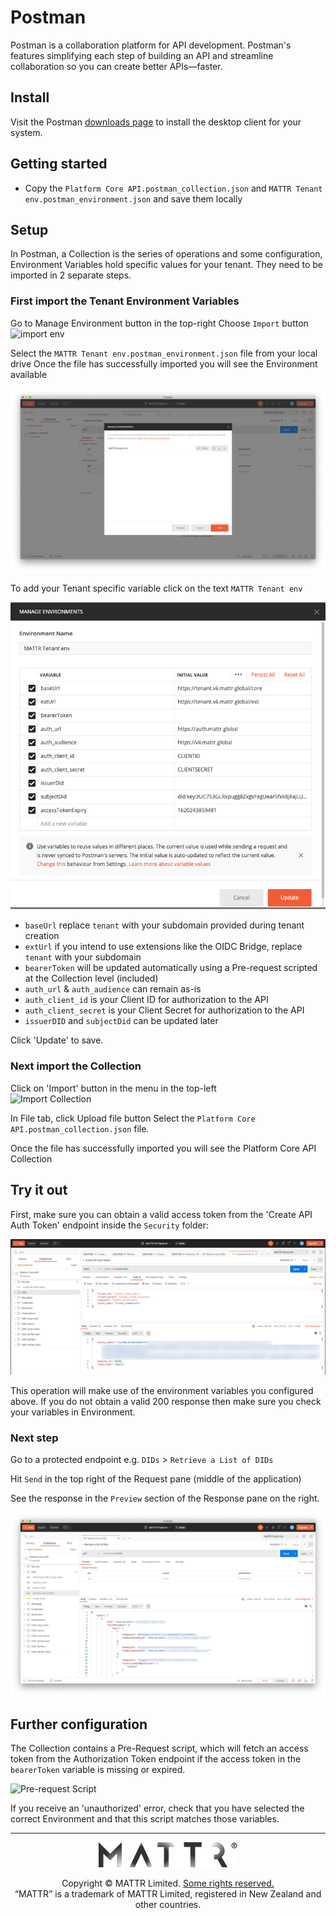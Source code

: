 # Postman

Postman is a collaboration platform for API development. Postman's features simplifying each step of building an API and streamline collaboration so you can create better APIs—faster.

## Install

Visit the Postman [downloads page](https://www.postman.com/downloads/) to install the desktop client for your system.

## Getting started
- Copy the `Platform Core API.postman_collection.json` and `MATTR Tenant env.postman_environment.json` and save them locally

## Setup

In Postman, a Collection is the series of operations and some configuration, Environment Variables hold specific values for your tenant. They need to be imported in 2 separate steps.

### First import the Tenant Environment Variables

Go to Manage Environment button in the top-right
Choose `Import` button
![import env](./assets/postman-import-env.png)

Select the `MATTR Tenant env.postman_environment.json` file from your local drive
Once the file has successfully imported you will see the Environment available

![Manage Environments](./assets/postman-manage-env.png)

To add your Tenant specific variable click on the text `MATTR Tenant env`

![Environment variables](./assets/postman-edit-env.png)

* `baseUrl` replace `tenant` with your subdomain provided during tenant creation
* `extUrl` if you intend to use extensions like the OIDC Bridge, replace `tenant` with your subdomain
* `bearerToken` will be updated automatically using a Pre-request scripted at the Collection level (included)
* `auth_url` & `auth_audience` can remain as-is
* `auth_client_id` is your Client ID for authorization to the API 
* `auth_client_secret` is your Client Secret for authorization to the API
* `issuerDID` and `subjectDid` can be updated later

Click 'Update' to save.

### Next import the Collection

Click on 'Import' button in the menu in the top-left  
![Import Collection](./assets/postman-import-collection.png)

In File tab, click Upload file button
Select the `Platform Core API.postman_collection.json` file. 

Once the file has successfully imported you will see the Platform Core API Collection

## Try it out
First, make sure you can obtain a valid access token from the 'Create API Auth Token' endpoint inside the `Security` folder:

![auth](assets/postman-auth.png)

This operation will make use of the environment variables you configured above. If you do not obtain a valid 200 response then make sure you check your variables in Environment.

### Next step

Go to a protected endpoint e.g.
`DIDs` > `Retrieve a List of DIDs`

Hit `Send` in the top right of the Request pane (middle of the application)

See the response in the `Preview` section of the Response pane on the right.

![Result from Get DIDs](./assets/postman-result.png)

## Further configuration
The Collection contains a Pre-Request script, which will fetch an access token from the Authorization Token endpoint if the access token in the `bearerToken` variable is missing or expired.

![Pre-request Script](./assets/postman-pre-req-script.png)

If you receive an 'unauthorized' error, check that you have selected the correct Environment and that this script matches those variables.

---

<p align="center"><a href="https://mattr.global" target="_blank"><img height="40px" src ="../docs/assets/mattr-logo-tm.svg"></a></p><p align="center">Copyright © MATTR Limited. <a href="./LICENSE">Some rights reserved.</a><br/>“MATTR” is a trademark of MATTR Limited, registered in New Zealand and other countries.</p>
